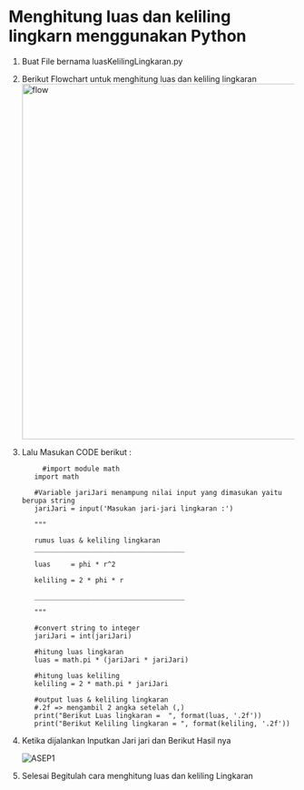 # Menghitung luas dan keliling lingkarn menggunakan Python
1. Buat File bernama luasKelilingLingkaran.py
2. Berikut Flowchart untuk menghitung luas dan keliling lingkaran
    <img width="625" alt="flow" src="https://user-images.githubusercontent.com/115972485/198948996-7d65a138-87f8-43f7-a642-71bbf1fe08d6.png">
3. Lalu Masukan CODE berikut :

            #import module math
          import math

          #Variable jariJari menampung nilai input yang dimasukan yaitu berupa string
          jariJari = input('Masukan jari-jari lingkaran :')

          """

          rumus luas & keliling lingkaran
          _____________________________________

          luas     = phi * r^2

          keliling = 2 * phi * r

          _____________________________________

          """

          #convert string to integer
          jariJari = int(jariJari)

          #hitung luas lingkaran
          luas = math.pi * (jariJari * jariJari)

          #hitung luas keliling
          keliling = 2 * math.pi * jariJari

          #output luas & keliling lingkaran
          #.2f => mengambil 2 angka setelah (,)
          print("Berikut Luas lingkaran =  ", format(luas, '.2f'))
          print("Berikut Keliling lingkaran = ", format(keliling, '.2f'))
 
 4. Ketika dijalankan Inputkan Jari jari dan Berikut Hasil nya
 
    ![ASEP1](https://user-images.githubusercontent.com/115972485/198949906-58005fc5-37cf-41dd-bbff-aa74e3fb6b9f.PNG)
    
 5. Selesai Begitulah cara menghitung luas dan keliling Lingkaran
